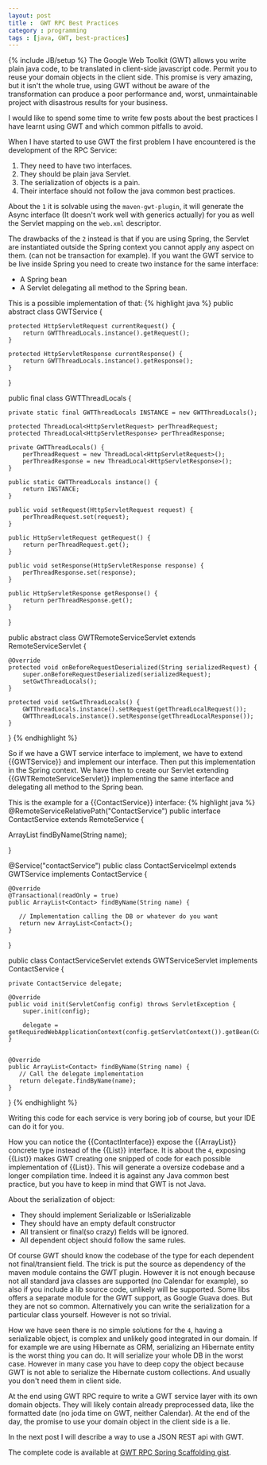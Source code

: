 ```yaml
---
layout: post
title :  GWT RPC Best Practices
category : programming
tags : [java, GWT, best-practices]
---
```

{% include JB/setup %}
The Google Web Toolkit (GWT) allows you write plain java code, to be translated
in client-side javascript code. Permit you to reuse your domain objects in the 
client side. This promise is very amazing, but it isn't the whole true, using 
GWT without be aware of the transformation can produce a poor performance and, 
worst, unmaintainable project with disastrous results for your business.

I would like to spend some time to write few posts about the best practices I 
have learnt using GWT and which common pitfalls to avoid.

When I have started to use GWT the first problem I have encountered is the 
development of the RPC Service:
 
1. They need to have two interfaces.
2. They should be plain java Servlet.
3. The serialization of objects is a pain.
4. Their interface should not follow the java common best practices. 

About the `1` it is solvable using the `maven-gwt-plugin`, it will generate the 
Async interface (It doesn't work well with generics actually) for you as well 
the Servlet mapping on the `web.xml` descriptor.

The drawbacks of the `2` instead is that if you are using Spring, the Servlet 
are instantiated outside the Spring context you cannot apply any aspect on them.
(can not be transaction for example). If you want the GWT service to be live 
inside Spring you need to create two instance for the same interface:

* A Spring bean
* A Servlet delegating all method to the Spring bean.

This is a possible implementation of that:
{% highlight java %}
public abstract class GWTService {

    protected HttpServletRequest currentRequest() {
        return GWTThreadLocals.instance().getRequest();
    }

    protected HttpServletResponse currentResponse() {
        return GWTThreadLocals.instance().getResponse();
    }
}

public final class GWTThreadLocals {

    private static final GWTThreadLocals INSTANCE = new GWTThreadLocals();

    protected ThreadLocal<HttpServletRequest> perThreadRequest;
    protected ThreadLocal<HttpServletResponse> perThreadResponse;

    private GWTThreadLocals() {
        perThreadRequest = new ThreadLocal<HttpServletRequest>();
        perThreadResponse = new ThreadLocal<HttpServletResponse>();
    }

    public static GWTThreadLocals instance() {
        return INSTANCE;
    }

    public void setRequest(HttpServletRequest request) {
        perThreadRequest.set(request);
    }

    public HttpServletRequest getRequest() {
        return perThreadRequest.get();
    }

    public void setResponse(HttpServletResponse response) {
        perThreadResponse.set(response);
    }

    public HttpServletResponse getResponse() {
        return perThreadResponse.get();
    }
}

public abstract class GWTRemoteServiceServlet extends RemoteServiceServlet {

    @Override
    protected void onBeforeRequestDeserialized(String serializedRequest) {
        super.onBeforeRequestDeserialized(serializedRequest);
        setGwtThreadLocals();
    }

    protected void setGwtThreadLocals() {
        GWTThreadLocals.instance().setRequest(getThreadLocalRequest());
        GWTThreadLocals.instance().setResponse(getThreadLocalResponse());
    }
}
{% endhighlight %}

So if we have a GWT service interface to implement, we have to extend 
{{GWTService}} and implement our interface. Then put this implementation in the
Spring context. We have then to create our Servlet extending {{GWTRemoteServiceServlet}}
implementing the same interface and delegating all method to the Spring bean.

This is the example for a {{ContactService}} interface:
{% highlight java %}
@RemoteServiceRelativePath("ContactService")
public interface ContactService extends RemoteService {

  ArrayList<Contact> findByName(String name);

}

@Service("contactService")
public class ContactServiceImpl extends GWTService implements ContactService {


    @Override
    @Transactional(readOnly = true)
    public ArrayList<Contact> findByName(String name) {

       // Implementation calling the DB or whatever do you want
       return new ArrayList<Contact>();
    }
}

public class ContactServiceServlet extends GWTServiceServlet implements ContactService {

    private ContactService delegate;

    @Override
    public void init(ServletConfig config) throws ServletException {
        super.init(config);

        delegate = getRequiredWebApplicationContext(config.getServletContext()).getBean(ContactService.class);
    }


    @Override
    public ArrayList<Contact> findByName(String name) {
       // Call the delegate implementation
       return delegate.findByName(name);
    }
}
{% endhighlight %}

Writing this code for each service is very boring job of course, but your IDE 
can do it for you.

How you can notice the {{ContactInterface}} expose the {{ArrayList}} concrete type
instead of the {{List}} interface. It is about the `4`, exposing {{List}} makes
GWT creating one snipped of code for each possible implementation of {{List}}. This
will generate a oversize codebase and a longer compilation time. Indeed it is against
any Java common best practice, but you have to keep in mind that GWT is not Java.

About the serialization of object:

* They should implement Serializable or IsSerializable
* They should have an empty default constructor
* All transient or final(so crazy) fields will be ignored.
* All dependent object should follow the same rules.

Of course GWT should know the codebase of the type for each dependent not final/transient
field. The trick is put the source as dependency of the maven module contains the GWT plugin.
However it is not enough because not all standard java classes are supported (no Calendar for example),
so also if you include a lib source code, unlikely will be supported. Some libs offers a separate
module for the GWT support, as Google Guava does. But they are not so common. Alternatively you
can write the serialization for a particular class yourself. However is not so trivial.

How we have seen there is no simple solutions for the `4`, having a serializable object, is 
complex and unlikely good integrated in our domain. If for example we are using Hibernate as
ORM, serializing an Hibernate entity is the worst thing you can do. It will serialize your whole
DB in the worst case. However in many case you have to deep copy the object because GWT is not
able to serialize the Hibernate custom collections. And usually you don't need them in client side.

At the end using GWT RPC require to write a GWT service layer with its own domain
objects. They will likely contain already preprocessed data, like the formatted date
(no joda time on GWT, neither Calendar). At the end of the day, the promise to use 
your domain object in the client side is a lie.

In the next post I will describe a way to use a JSON REST api with GWT.

The complete code is available at [GWT RPC Spring Scaffolding gist](https://gist.github.com/3902429).


